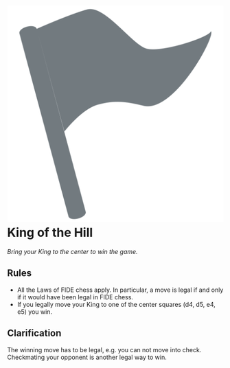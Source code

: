 # ![KingOfTheHill](https://github.com/gbtami/pychess-variants/blob/master/static/icons/koth.svg) King of the Hill

_Bring your King to the center to win the game._

## Rules

* All the Laws of FIDE chess apply. In particular, a move is legal if and only if it would have been legal in FIDE chess.
* If you legally move your King to one of the center squares (d4, d5, e4, e5) you win.

## Clarification

The winning move has to be legal, e.g. you can not move into check. Checkmating your opponent is another legal way to win.
